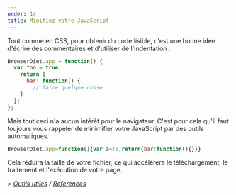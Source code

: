```yaml
---
order: 14
title: Minifiez votre JavaScript
---
```


Tout comme en CSS, pour obtenir du code lisible, c'est une bonne idée d'écrire des commentaires et d'utiliser de l'indentation :

```js
BrowserDiet.app = function() {
  var foo = true;
    return {
      bar: function() {
        // faire quelque chose
    }
  };
};
```

Mais tout ceci n'a aucun intérêt pour le navigateur. C'est pour cela qu'il faut toujours vous rappeler de minimifier votre JavaScript par des outils automatiques.

```js
BrowserDiet.app=function(){var a=!0;return{bar:function(){}}}
```

Cela réduira la taille de votre fichier, ce qui accélérera le téléchargement, le traitement et l'exécution de votre page.

*> [Outils utiles](https://github.com/zenorocha/browser-diet/wiki/Tools#minify-your-script) / [References](https://github.com/zenorocha/browser-diet/wiki/References#minify-your-script)*
